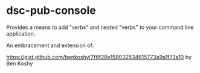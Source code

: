 # dsc-pub-console

Provides a means to add "verbs" and nested "verbs" to your command line application.

An embracement and extension of:

https://gist.github.com/benkoshy/7f6f28e158032534615773a9a1f73a10 by Ben Koshy
